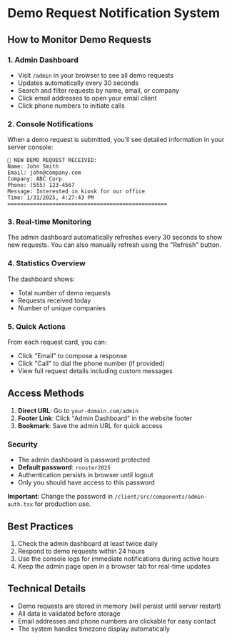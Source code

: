 # Demo Request Notification System

## How to Monitor Demo Requests

### 1. Admin Dashboard
- Visit `/admin` in your browser to see all demo requests
- Updates automatically every 30 seconds
- Search and filter requests by name, email, or company
- Click email addresses to open your email client
- Click phone numbers to initiate calls

### 2. Console Notifications
When a demo request is submitted, you'll see detailed information in your server console:

```
🎯 NEW DEMO REQUEST RECEIVED:
Name: John Smith
Email: john@company.com
Company: ABC Corp
Phone: (555) 123-4567
Message: Interested in kiosk for our office
Time: 1/31/2025, 4:27:43 PM
==================================================
```

### 3. Real-time Monitoring
The admin dashboard automatically refreshes every 30 seconds to show new requests. You can also manually refresh using the "Refresh" button.

### 4. Statistics Overview
The dashboard shows:
- Total number of demo requests
- Requests received today
- Number of unique companies

### 5. Quick Actions
From each request card, you can:
- Click "Email" to compose a response
- Click "Call" to dial the phone number (if provided)
- View full request details including custom messages

## Access Methods

1. **Direct URL**: Go to `your-domain.com/admin`
2. **Footer Link**: Click "Admin Dashboard" in the website footer
3. **Bookmark**: Save the admin URL for quick access

### Security
- The admin dashboard is password protected
- **Default password**: `rooster2025`
- Authentication persists in browser until logout
- Only you should have access to this password

**Important**: Change the password in `/client/src/components/admin-auth.tsx` for production use.

## Best Practices

1. Check the admin dashboard at least twice daily
2. Respond to demo requests within 24 hours
3. Use the console logs for immediate notifications during active hours
4. Keep the admin page open in a browser tab for real-time updates

## Technical Details

- Demo requests are stored in memory (will persist until server restart)
- All data is validated before storage
- Email addresses and phone numbers are clickable for easy contact
- The system handles timezone display automatically